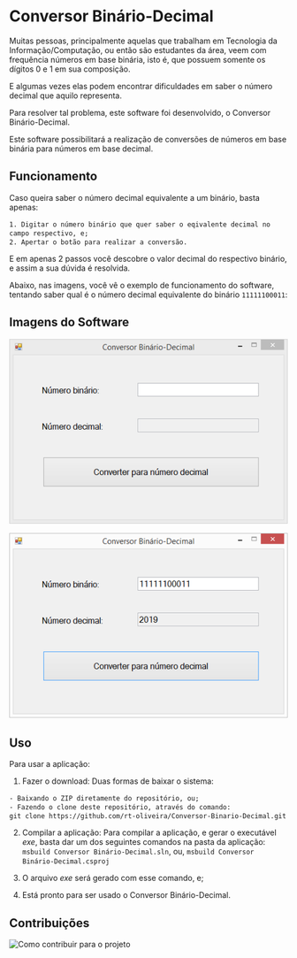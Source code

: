 # Conversor Binário-Decimal

Muitas pessoas, principalmente aquelas que trabalham em Tecnologia da Informação/Computação, ou então são estudantes da área, veem com frequência números em base binária, isto é, que possuem somente os dígitos 0 e 1 em sua composição.

E algumas vezes elas podem encontrar dificuldades em saber o número decimal que aquilo representa.

Para resolver tal problema, este software foi desenvolvido, o Conversor Binário-Decimal.

Este software possibilitará a realização de conversões de números em base binária para números em base decimal.

## Funcionamento

Caso queira saber o número decimal equivalente a um binário, basta apenas:

	1. Digitar o número binário que quer saber o eqivalente decimal no campo respectivo, e;
	2. Apertar o botão para realizar a conversão.

E em apenas 2 passos você descobre o valor decimal do respectivo binário, e assim a sua dúvida é resolvida.

Abaixo, nas imagens, você vê o exemplo de funcionamento do software, tentando saber qual é o número decimal equivalente do binário `11111100011`:

## Imagens do Software

![Tela inicial do software](Imagens/inicial.png)

![Tela do software após ser feita a conversão do número binário 11111100011 para decimal](Imagens/pós-conversão.png)

## Uso

Para usar a aplicação:

  1. Fazer o download: Duas formas de baixar o sistema:
  
    - Baixando o ZIP diretamente do repositório, ou;
    - Fazendo o clone deste repositório, através do comando:
    git clone https://github.com/rt-oliveira/Conversor-Binario-Decimal.git
    
  2. Compilar a aplicação: Para compilar a aplicação, e gerar o executável *exe*, basta dar um dos seguintes comandos na pasta da aplicação:
    `msbuild Conversor Binário-Decimal.sln`, ou,
	`msbuild Conversor Binário-Decimal.csproj`
	
  3. O arquivo *exe* será gerado com esse comando, e;
  
  4. Está pronto para ser usado o Conversor Binário-Decimal.
  
## Contribuições

![Como contribuir para o projeto](https://img.shields.io/badge/Contribuição-Como%20Contribuir-blue.svg)